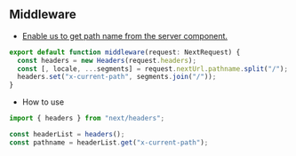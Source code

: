 ## Middleware

- [Enable us to get path name from the server component.](https://medium.com/@beecodeguy/access-current-pathname-in-server-components-next-js-app-router-81686d2ed60f)

```ts
export default function middleware(request: NextRequest) {
  const headers = new Headers(request.headers);
  const [, locale, ...segments] = request.nextUrl.pathname.split("/");
  headers.set("x-current-path", segments.join("/"));
}
```

- How to use

```ts
import { headers } from "next/headers";

const headerList = headers();
const pathname = headerList.get("x-current-path");
```
